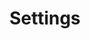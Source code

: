 ---
title: "Settings"
layout: "settings"
hideJsonSchema: true
disableHLJS: true
disableShare: true
ShowReadingTime: false
noindex: true
navigation: true
description: "Quick settings to customize this website :)"
---